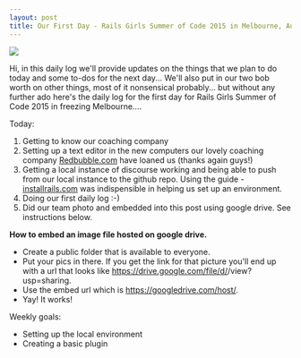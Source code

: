 ```yaml
---
layout: post
title: Our First Day - Rails Girls Summer of Code 2015 in Melbourne, Australia
---
```


![](https://googledrive.com/host/0BzxRUlDjwAFeTldoSzdNbXJuQkE)

Hi, in this daily log we'll provide updates on the things that we plan to do today and some to-dos for the next day...
We'll also put in our two bob worth on other things, most of it nonsensical probably... but without any further ado here's the daily
log for the first day for Rails Girls Summer of Code 2015 in freezing Melbourne....

Today:

1.  Getting to know our coaching company 
2.  Setting up a text editor in the new computers our lovely coaching company [Redbubble.com](http://www.redbubble.com) have loaned us (thanks again guys!)
3.  Getting a local instance of discourse working and being able to push from our local instance to the github repo.  Using the guide - [installrails.com](http://www.installrails.com) was indispensible in helping us set up an environment.
4.  Doing our first daily log :-)
5.  Did our team photo and embedded into this post using google drive. See instructions below.

**How to embed an image file hosted on google drive.**

- Create a public folder that is available to everyone.
- Put your pics in there.  If you get the link for that picture you'll end up with a url that looks like https://drive.google.com/file/d/<yourimageid>/view?usp=sharing.
- Use the embed url which is https://googledrive.com/host/<yourimageid>.
- Yay! It works!


Weekly goals:

* Setting up the local environment
* Creating a basic plugin





